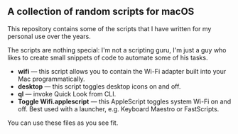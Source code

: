 ## A collection of random scripts for macOS

This repository contains some of the scripts that I have written for my personal use over the years.

The scripts are nothing special: I'm not a scripting guru, I'm just a guy who likes to create small snippets of code to automate some of his tasks.

* **wifi** — this script allows you to contain the Wi-Fi adapter built into your Mac programmatically.
* **desktop** — this script toggles desktop icons on and off.
* **ql** — invoke Quick Look from CLI.
* **Toggle Wifi.applescript** — this AppleScript toggles system Wi-Fi on and off. Best used with a launcher, e.g. Keyboard Maestro or FastScripts.

You can use these files as you see fit. 
